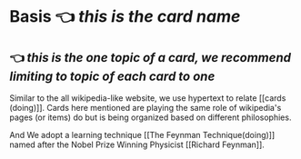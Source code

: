 # Basis 👈 _this is the card name_

## 👈 _this is the one topic of a card, we recommend limiting to topic of each card to one_
Similar to the all wikipedia-like website, we use hypertext to relate [[cards (doing)]].  Cards here mentioned are playing the same role of wikipedia's pages (or items) do but is being organized based on different philosophies. 

And We adopt a learning technique [[The Feynman Technique(doing)]]  named after the Nobel Prize Winning Physicist [[Richard Feynman]].